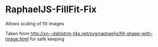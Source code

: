 RaphaelJS-FillFit-Fix
=====================

Allows scaling of fill images

Taken from http://xn--dahlstrm-t4a.net/svg/raphaeljs/fill-shape-with-image.html for safe keeping